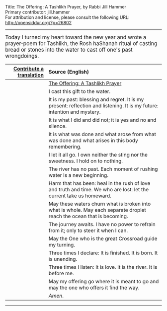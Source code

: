 <html>
<head></head>
<body>
Title: The Offering: A Tashlikh Prayer, by Rabbi Jill Hammer<br />
Primary contributor: jill.hammer<br />
For attribution and license, please consult the following URL: <a href="http://opensiddur.org/?p=26802">http://opensiddur.org/?p=26802</a>
<p />
<hr />

<div class="english" style="font-size: 1.2em;">
Today I turned my heart toward the new year and wrote a prayer-poem for Tashlikh, the Rosh haShanah ritual of casting bread or stones into the water to cast off one's past wrongdoings.
</div>

<table style="margin-left: auto;margin-right: auto;" class="draggable">
<thead><tr><th id="x" style="text-align: right;"><a href="/contributing/upload/">Contribute a translation</a></th><th style="text-align: left;">Source (English)</th></tr></thead>
<tbody>
<tr>
<td style="vertical-align:top;">
<div class="liturgy"><span lang="he">

</span></div>
</td>
 
<td style="vertical-align:top;" >
<div class="english">
<u>The Offering: A Tashlikh Prayer</u>
</div>
</td></tr>


<tr><td style="vertical-align: top;">
<div class="liturgy" style="text-align: right;"><span lang="he">

</span></div>
</td>
 
<td style="vertical-align:top;" >
<div class="english">
I cast this gift to the water.
</div>
</td></tr>


<tr><td style="vertical-align: top;">
<div class="liturgy" style="text-align: right;"><span lang="he">

</span></div>
</td>
 
<td style="vertical-align:top;" >
<div class="english">
It is my past: blessing and regret.
It is my present: reflection and listening.
It is my future: intention and mystery.
</div>
</td></tr>


<tr><td style="vertical-align: top;">
<div class="liturgy" style="text-align: right;"><span lang="he">

</span></div>
</td>
 
<td style="vertical-align:top;" >
<div class="english">
It is what I did
and did not;
it is yes and no and silence.
</div>
</td></tr>


<tr><td style="vertical-align: top;">
<div class="liturgy" style="text-align: right;"><span lang="he">

</span></div>
</td>
 
<td style="vertical-align:top;" >
<div class="english">
It is what was done
and what arose from what was done 
and what arises in this body remembering.
</div>
</td></tr>


<tr><td style="vertical-align: top;">
<div class="liturgy" style="text-align: right;"><span lang="he">

</span></div>
</td>
 
<td style="vertical-align:top;" >
<div class="english">
I let it all go. I own
neither the sting nor the sweetness.
I hold on to nothing.
</div>
</td></tr>


<tr><td style="vertical-align: top;">
<div class="liturgy" style="text-align: right;"><span lang="he">

</span></div>
</td>
 
<td style="vertical-align:top;" >
<div class="english">
The river has no past. 
Each moment of rushing water
Is a new beginning.
</div>
</td></tr>


<tr><td style="vertical-align: top;">
<div class="liturgy" style="text-align: right;"><span lang="he">

</span></div>
</td>
 
<td style="vertical-align:top;" >
<div class="english">
Harm that has been:
heal in the rush of love and truth and time.
We who are lost:
let the current take us homeward.
</div>
</td></tr>


<tr><td style="vertical-align: top;">
<div class="liturgy" style="text-align: right;"><span lang="he">

</span></div>
</td>
 
<td style="vertical-align:top;" >
<div class="english">
May these waters churn what is broken
into what is whole.
May each separate droplet
reach the ocean that is becoming.
</div>
</td></tr>


<tr><td style="vertical-align: top;">
<div class="liturgy" style="text-align: right;"><span lang="he">

</span></div>
</td>
 
<td style="vertical-align:top;" >
<div class="english">
The journey awaits.
I have no power to refrain from it;
only to steer it when I can.
</div>
</td></tr>


<tr><td style="vertical-align: top;">
<div class="liturgy" style="text-align: right;"><span lang="he">

</span></div>
</td>
 
<td style="vertical-align:top;" >
<div class="english">
May the One who is
the great Crossroad
guide my turning.
</div>
</td></tr>


<tr><td style="vertical-align: top;">
<div class="liturgy" style="text-align: right;"><span lang="he">

</span></div>
</td>
 
<td style="vertical-align:top;" >
<div class="english">
Three times I declare:
It is finished.
It is born.
It is unending.
</div>
</td></tr>


<tr><td style="vertical-align: top;">
<div class="liturgy" style="text-align: right;"><span lang="he">

</span></div>
</td>
 
<td style="vertical-align:top;" >
<div class="english">
Three times I listen:
It is love.
It is the river.
It is before me.
</div>
</td></tr>


<tr><td style="vertical-align: top;">
<div class="liturgy" style="text-align: right;"><span lang="he">

</span></div>
</td>
 
<td style="vertical-align:top;" >
<div class="english">
May my offering go where it is meant to go
and may the one who offers it
find the way.
</div>
</td></tr>


<tr><td style="vertical-align: top;">
<div class="liturgy" style="text-align: right;"><span lang="he">

</span></div>
</td>
 
<td style="vertical-align:top;" >
<div class="english">
<em>Amen</em>.
</div>
</td></tr>
</tbody></table>

<hr />

&nbsp;
</body>
</html>